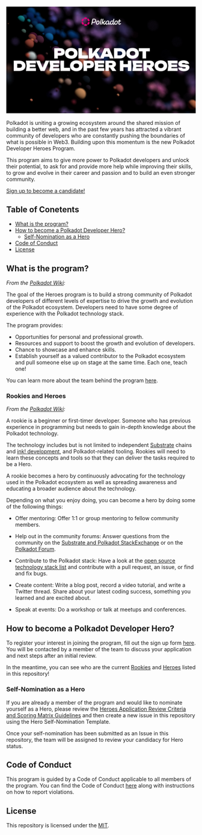 ![Banner Image](assets/banner.png)

Polkadot is uniting a growing ecosystem around the shared mission of building a better web, and in the past few years has attracted a vibrant community of developers who are constantly pushing the boundaries of what is possible in Web3. Building upon this momentum is the new Polkadot Developer Heroes Program.

This program aims to give more power to Polkadot developers and unlock their potential, to ask for and provide more help while improving their skills, to grow and evolve in their career and passion and to build an even stronger community.

[Sign up to become a candidate!](https://info.polkadot.network/polkadot-developer-heroes?ref=cms.polkadot.network)

## Table of Conetents

- [What is the program?](#what-is-the-program)
- [How to become a Polkadot Developer Hero?](#how-to-become-a-polkadot-developer-hero)
  - [Self-Nomination as a Hero](#self-nomination-as-a-hero)
- [Code of Conduct](#code-of-conduct)
- [License](#license)

## What is the program?

*From the [Polkadot Wiki](https://wiki.polkadot.network/docs/dev-heroes):*

The goal of the Heroes program is to build a strong community of Polkadot developers of different levels of expertise to drive the growth and evolution of the Polkadot ecosystem. Developers need to have some degree of experience with the Polkadot technology stack.

The program provides:

* Opportunities for personal and professional growth.
* Resources and support to boost the growth and evolution of developers.
* Chance to showcase and enhance skills.
* Establish yourself as a valued contributor to the Polkadot ecosystem and pull someone else up on stage at the same time. Each one, teach one!

You can learn more about the team behind the program [here](https://www.notion.so/polkadotheroes/Our-team-fd573679dc5d4df0a732bc488c318547).

### Rookies and Heroes

*From the [Polkadot Wiki](https://wiki.polkadot.network/docs/dev-heroes):*

A rookie is a beginner or first-timer developer. Someone who has previous experience in programming but needs to gain in-depth knowledge about the Polkadot technology.

The technology includes but is not limited to independent [Substrate](https://wiki.polkadot.network/docs/glossary#substrate) chains and [ink! development](https://wiki.polkadot.network/docs/build-smart-contracts#ink), and Polkadot-related tooling. Rookies will need to learn these concepts and tools so that they can deliver the tasks required to be a Hero.

A rookie becomes a hero by continuously advocating for the technology used in the Polkadot ecosystem as well as spreading awareness and educating a broader audience about the technology.

Depending on what you enjoy doing, you can become a hero by doing some of the following things:

* Offer mentoring: Offer 1:1 or group mentoring to fellow community members.

* Help out in the community forums: Answer questions from the community on the [Substrate and Polkadot StackExchange](https://substrate.stackexchange.com) or on the [Polkadot Forum](https://forum.polkadot.network).

* Contribute to the Polkadot stack: Have a look at the [open source technology stack list](https://wiki.polkadot.network/docs/build-open-source) and contribute with a pull request, an issue, or find and fix bugs.

* Create content: Write a blog post, record a video tutorial, and write a Twitter thread. Share about your latest coding success, something you learned and are excited about.

* Speak at events: Do a workshop or talk at meetups and conferences.

## How to become a Polkadot Developer Hero?

To register your interest in joining the program, fill out the sign up form [here](https://info.polkadot.network/polkadot-developer-heroes?ref=cms.polkadot.network). You will be contacted by a member of the team to discuss your application and next steps after an initial review.

In the meantime, you can see who are the current [Rookies](Rookies/README.md) and [Heroes](Heroes/README.md) listed in this repository!

### Self-Nomination as a Hero

If you are already a member of the program and would like to nominate yourself as a Hero, please review the [Heroes Application Review Criteria and Scoring Matrix Guidelines](Heroes_Review_Criteria.md) and then create a new issue in this repository using the Hero Self-Nomination Template.

Once your self-nomination has been submitted as an Issue in this repository, the team will be assigned to review your candidacy for Hero status.

## Code of Conduct

This program is guided by a Code of Conduct applicable to all members of the program. You can find the Code of Conduct [here](CODE_OF_CONDUCT.md) along with instructions on how to report violations.

## License

This repository is licensed under the [MIT](LICENSE).
